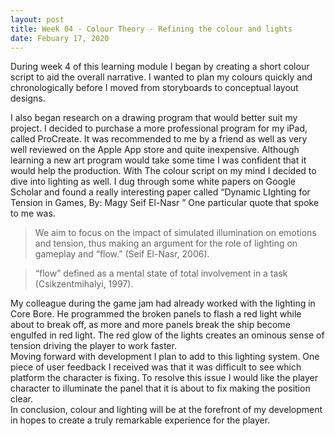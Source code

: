 ```yaml
---
layout: post
title: Week 04 - Colour Theory - Refining the colour and lights 
date: Febuary 17, 2020
--- 
```


During week 4 of this learning module I began by creating a short colour script to aid the overall narrative. I wanted to plan my colours quickly and chronologically before I moved from storyboards to conceptual layout designs. 

I also began research on a drawing program that would better suit my project. I decided to purchase a more professional program for my iPad, called ProCreate. It was recommended to me by a friend as well as very well reviewed on the Apple App store and quite inexpensive.  Although learning a new art program would take some time I was confident that it would help the production. 
   With The colour script on my mind I decided to dive into lighting as well.  I dug through some white papers on Google Scholar and found a really interesting paper called “Dynamic LIghting for Tension in Games, By: Magy Seif El-Nasr ”  One particular quote that spoke to me was.
>We aim to focus on the impact of simulated illumination on emotions and tension, thus making an argument for the role of lighting on gameplay and “flow.” (Seif El-Nasr, 2006).

>“flow” defined as a mental state of total involvement in a task (Csikzentmihalyi, 1997).

My colleague during the game jam had already worked with the lighting in Core Bore.  He programmed the broken panels to flash a red light while about to break off, as more and more panels break the ship become engulfed in red light.  The red glow of the lights creates an ominous sense of tension driving the player to work faster.  
   Moving forward with development I plan to add to this lighting system.  One piece of user feedback I received was that it was difficult to see which platform the character is fixing.  To resolve this issue I would like the player character to illuminate the panel that it is about to fix making the position clear.  
  In conclusion, colour and lighting will be at the forefront of my development in hopes to create a truly remarkable experience for the player. 
